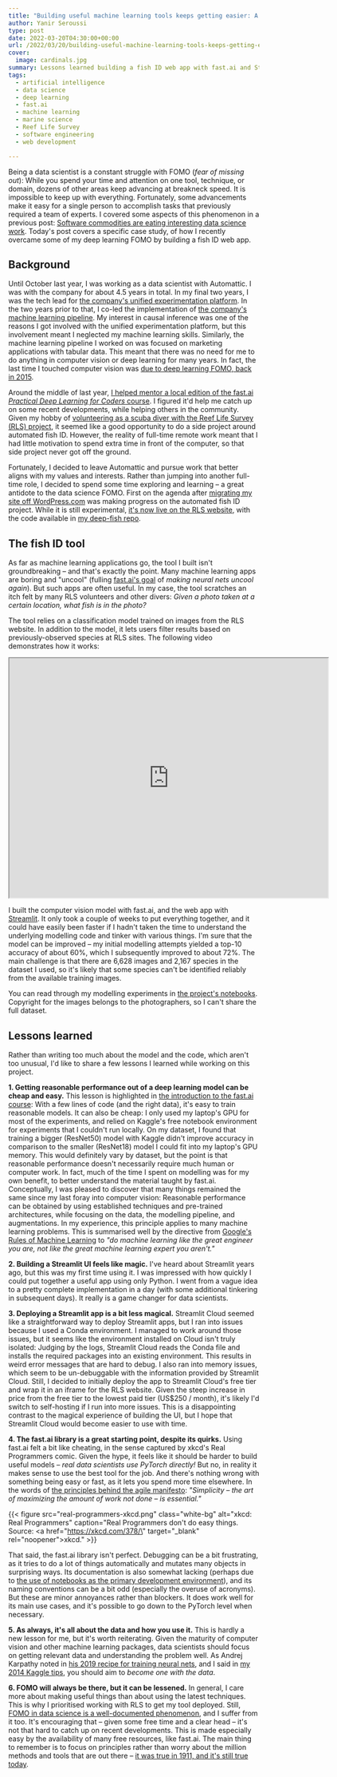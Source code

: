 ```yaml
---
title: "Building useful machine learning tools keeps getting easier: A fish ID case study"
author: Yanir Seroussi
type: post
date: 2022-03-20T04:30:00+00:00
url: /2022/03/20/building-useful-machine-learning-tools-keeps-getting-easier-a-fish-id-case-study/
cover:
  image: cardinals.jpg
summary: Lessons learned building a fish ID web app with fast.ai and Streamlit, in an attempt to reduce my fear of missing out on the latest deep learning developments.
tags:
  - artificial intelligence
  - data science
  - deep learning
  - fast.ai
  - machine learning
  - marine science
  - Reef Life Survey
  - software engineering
  - web development

---
```


Being a data scientist is a constant struggle with FOMO (_fear of missing out_): While you spend your time and attention on one tool, technique, or domain, dozens of other areas keep advancing at breakneck speed. It is impossible to keep up with everything. Fortunately, some advancements make it easy for a single person to accomplish tasks that previously required a team of experts. I covered some aspects of this phenomenon in a previous post: [Software commodities are eating interesting data science work](https://yanirseroussi.com/2020/01/11/software-commodities-are-eating-interesting-data-science-work/). Today's post covers a specific case study, of how I recently overcame some of my deep learning FOMO by building a fish ID web app.

## Background

Until October last year, I was working as a data scientist with Automattic. I was with the company for about 4.5 years in total. In my final two years, I was the tech lead for [the company's unified experimentation platform](https://data.blog/2021/04/14/architecting-explat-automattics-new-experimentation-platform/). In the two years prior to that, I co-led the implementation of [the company's machine learning pipeline](https://data.blog/2018/11/15/introducing-pipe-the-automattic-machine-learning-pipeline/). My interest in causal inference was one of the reasons I got involved with the unified experimentation platform, but this involvement meant I neglected my machine learning skills. Similarly, the machine learning pipeline I worked on was focused on marketing applications with tabular data. This meant that there was no need for me to do anything in computer vision or deep learning for many years. In fact, the last time I touched computer vision was [due to deep learning FOMO, back in 2015](https://yanirseroussi.com/2015/06/06/hopping-on-the-deep-learning-bandwagon/).

Around the middle of last year, [I helped mentor a local edition of the fast.ai _Practical Deep Learning for Coders_ course](https://yanirseroussi.com/2021/11/22/use-your-human-brain-to-avoid-artificial-intelligence-disasters/). I figured it'd help me catch up on some recent developments, while helping others in the community. Given my hobby of [volunteering as a scuba diver with the Reef Life Survey (RLS) project](https://yanirseroussi.com/2016/01/24/the-joys-of-offline-data-collection/), it seemed like a good opportunity to do a side project around automated fish ID. However, the reality of full-time remote work meant that I had little motivation to spend extra time in front of the computer, so that side project never got off the ground.

Fortunately, I decided to leave Automattic and pursue work that better aligns with my values and interests. Rather than jumping into another full-time role, I decided to spend some time exploring and learning &ndash; a great antidote to the data science FOMO. First on the agenda after [migrating my site off WordPress.com](https://yanirseroussi.com/2021/11/10/migrating-from-wordpress-com-to-hugo-on-github-cloudflare/) was making progress on the automated fish ID project. While it is still experimental, [it's now live on the RLS website](https://reeflifesurvey.com/fish-id/), with the code available in [my deep-fish repo](https://github.com/yanirs/deep-fish).

## The fish ID tool

As far as machine learning applications go, the tool I built isn't groundbreaking &ndash; and that's exactly the point. Many machine learning apps are boring and "uncool" (fulling [fast.ai's goal](https://www.fast.ai/about/#slogan) of _making neural nets uncool again_). But such apps are often useful. In my case, the tool scratches an itch felt by many RLS volunteers and other divers: _Given a photo taken at a certain location, what fish is in the photo?_

The tool relies on a classification model trained on images from the RLS website. In addition to the model, it lets users filter results based on previously-observed species at RLS sites. The following video demonstrates how it works:

<p style="text-align:center;">
  <iframe src="https://drive.google.com/file/d/1hpfRY26ZQXHzhYpAIP-3ShsqpuCSXfth/preview" width="640" height="480" allow="autoplay"></iframe>
</p>

I built the computer vision model with fast.ai, and the web app with [Streamlit](https://streamlit.io/). It only took a couple of weeks to put everything together, and it could have easily been faster if I hadn't taken the time to understand the underlying modelling code and tinker with various things. I'm sure that the model can be improved &ndash; my initial modelling attempts yielded a top-10 accuracy of about 60%, which I subsequently improved to about 72%. The main challenge is that there are 6,628 images and 2,167 species in the dataset I used, so it's likely that some species can't be identified reliably from the available training images.

You can read through my modelling experiments in [the project's notebooks](https://github.com/yanirs/deep-fish/tree/master/notebooks). Copyright for the images belongs to the photographers, so I can't share the full dataset.

## Lessons learned

Rather than writing too much about the model and the code, which aren't too unusual, I'd like to share a few lessons I learned while working on this project.

**1. Getting reasonable performance out of a deep learning model can be cheap and easy.** This lesson is highlighted in [the introduction to the fast.ai course](https://course.fast.ai/): With a few lines of code (and the right data), it's easy to train reasonable models. It can also be cheap: I only used my laptop's GPU for most of the experiments, and relied on Kaggle's free notebook environment for experiments that I couldn't run locally. On my dataset, I found that training a bigger (ResNet50) model with Kaggle didn't improve accuracy in comparison to the smaller (ResNet18) model I could fit into my laptop's GPU memory. This would definitely vary by dataset, but the point is that reasonable performance doesn't necessarily require much human or computer work. In fact, much of the time I spent on modelling was for my own benefit, to better understand the material taught by fast.ai. Conceptually, I was pleased to discover that many things remained the same since my last foray into computer vision: Reasonable performance can be obtained by using established techniques and pre-trained architectures, while focusing on the data, the modelling pipeline, and augmentations. In my experience, this principle applies to many machine learning problems. This is summarised well by the directive from [Google's Rules of Machine Learning](https://developers.google.com/machine-learning/guides/rules-of-ml/) to _"do machine learning like the great engineer you are, not like the great machine learning expert you aren't."_

**2. Building a Streamlit UI feels like magic.** I've heard about Streamlit years ago, but this was my first time using it. I was impressed with how quickly I could put together a useful app using only Python. I went from a vague idea to a pretty complete implementation in a day (with some additional tinkering in subsequent days). It really is a game changer for data scientists.

**3. Deploying a Streamlit app is a bit less magical.** Streamlit Cloud seemed like a straightforward way to deploy Streamlit apps, but I ran into issues because I used a Conda environment. I managed to work around those issues, but it seems like the environment installed on Cloud isn't truly isolated: Judging by the logs, Streamlit Cloud reads the Conda file and installs the required packages into an existing environment. This results in weird error messages that are hard to debug. I also ran into memory issues, which seem to be un-debuggable with the information provided by Streamlit Cloud. Still, I decided to initially deploy the app to Streamlit Cloud's free tier and wrap it in an iframe for the RLS website. Given the steep increase in price from the free tier to the lowest paid tier (US$250 / month), it's likely I'd switch to self-hosting if I run into more issues. This is a disappointing contrast to the magical experience of building the UI, but I hope that Streamlit Cloud would become easier to use with time.

**4. The fast.ai library is a great starting point, despite its quirks.** Using fast.ai felt a bit like cheating, in the sense captured by xkcd's Real Programmers comic. Given the hype, it feels like it should be harder to build useful models &ndash; _real data scientists use PyTorch directly!_ But no, in reality it makes sense to use the best tool for the job. And there's nothing wrong with something being easy or fast, as it lets you spend more time elsewhere. In the words of [the principles behind the agile manifesto](https://agilemanifesto.org/principles.html): _"Simplicity &ndash; the art of maximizing the amount of work not done &ndash; is essential."_

{{< figure src="real-programmers-xkcd.png" class="white-bg" alt="xkcd: Real Programmers" caption="Real Programmers don't do easy things. Source: <a href=\"https://xkcd.com/378/\" target=\"_blank\" rel=\"noopener\">xkcd</a>." >}}

That said, the fast.ai library isn't perfect. Debugging can be a bit frustrating, as it tries to do a lot of things automatically and mutates many objects in surprising ways. Its documentation is also somewhat lacking (perhaps due to [the use of notebooks as the primary development environment](https://www.fast.ai/2019/12/02/nbdev/)), and its naming conventions can be a bit odd (especially the overuse of acronyms). But these are minor annoyances rather than blockers. It does work well for its main use cases, and it's possible to go down to the PyTorch level when necessary.

**5. As always, it's all about the data and how you use it.** This is hardly a new lesson for me, but it's worth reiterating. Given the maturity of computer vision and other machine learning packages, data scientists should focus on getting relevant data and understanding the problem well. As Andrej Karpathy noted in [his 2019 recipe for training neural nets](https://karpathy.github.io/2019/04/25/recipe/), and I said in [my 2014 Kaggle tips](https://yanirseroussi.com/2014/08/24/how-to-almost-win-kaggle-competitions/), you should aim to _become one with the data_.

**6. FOMO will always be there, but it can be lessened.** In general, I care more about making useful things than about using the latest techniques. This is why I prioritised working with RLS to get my tool deployed. Still, [FOMO in data science is a well-documented phenomenon](https://www.oreilly.com/library/view/the-care-and/9781492053972/ch04.html), and I suffer from it too. It's encouraging that &ndash; given some free time and a clear head &ndash; it's not that hard to catch up on recent developments. This is made especially easy by the availability of many free resources, like fast.ai. The main thing to remember is to focus on principles rather than worry about the million methods and tools that are out there &ndash; [it was true in 1911, and it's still true today](https://yanirseroussi.com/2017/10/15/advice-for-aspiring-data-scientists-and-other-faqs/#tool-recommendation).

